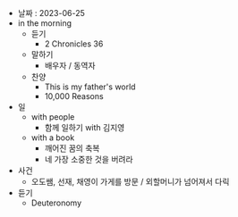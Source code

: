 - 날짜 : 2023-06-25
- in the morning
	- 듣기
		- 2 Chronicles 36
	- 말하기
		-  배우자 / 동역자 
	- 찬양
		- This is my father's world
		- 10,000 Reasons
- 일
	- with people
		- 함께 일하기 with 김지영
	- with a book
		- 깨어진 꿈의 축복
		- 네 가장 소중한 것을 버려라
- 사건
	- 오도쌤, 선재, 채영이 가게를 방문 / 외할머니가 넘어져서 다릭
- 듣기
	- Deuteronomy 
